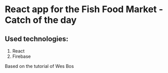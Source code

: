 # React app for the Fish Food Market - Catch of the day
## Used technologies:
1. React 
2. Firebase

Based on the tutorial of Wes Bos 
